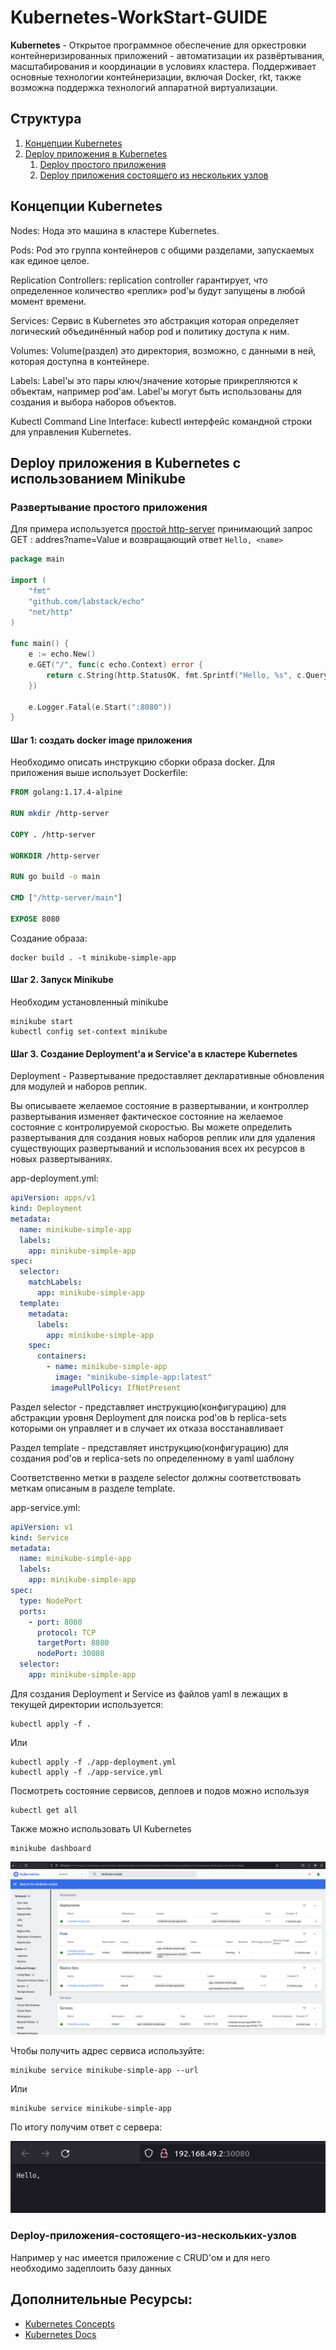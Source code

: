 # Kubernetes-WorkStart-GUIDE

**Kubernetes** - Открытое программное обеспечение для оркестровки контейнеризированных приложений - автоматизации их развёртывания, масштабирования и координации в условиях кластера. Поддерживает основные технологии контейнеризации, включая Docker, rkt, также возможна поддержка технологий аппаратной виртуализации.

## Структура

1. [Концепции Kubernetes](#Концепции-Kubernetes)
2. [Deploy приложения в Kubernetes](#deploy-приложения-в-kubernetes-с-использованием-minikube)
    1. [Deploy простого приложения](#Развертывание-простого-приложения)
    2. [Deploy приложения состоящего из нескольких узлов](#Deploy-приложения-состоящего-из-нескольких-узлов)


## Концепции Kubernetes

Nodes: Нода это машина в кластере Kubernetes. 

Pods: Pod это группа контейнеров с общими разделами, запускаемых как единое целое.

Replication Controllers: replication controller гарантирует, что определенное количество «реплик» pod'ы будут запущены в любой момент времени.

Services: Сервис в Kubernetes это абстракция которая определяет логический объединённый набор pod и политику доступа к ним.

Volumes: Volume(раздел) это директория, возможно, с данными в ней, которая доступна в контейнере.

Labels: Label'ы это пары ключ/значение которые прикрепляются к объектам, например pod'ам. Label'ы могут быть использованы для создания и выбора наборов объектов.

Kubectl Command Line Interface: kubectl интерфейс командной строки для управления Kubernetes.

## Deploy приложения в Kubernetes с использованием Minikube
### Развертывание простого приложения

Для примера используется [простой http-server](https://github.com/DarkReduX/Kubernetes-WorkStart-GUIDE/tree/master/examples/simple-http-server) принимающий запрос GET : addres?name=Value и возвращающий ответ `Hello, <name>`

```go
package main

import (
	"fmt"
	"github.com/labstack/echo"
	"net/http"
)

func main() {
	e := echo.New()
	e.GET("/", func(c echo.Context) error {
		return c.String(http.StatusOK, fmt.Sprintf("Hello, %s", c.QueryParam("name")))
	})

	e.Logger.Fatal(e.Start(":8080"))
}
```

#### Шаг 1: создать docker image приложения

Необходимо описать инструкцию сборки образа docker. Для приложения выше использует Dockerfile: 

```dockerfile
FROM golang:1.17.4-alpine

RUN mkdir /http-server

COPY . /http-server

WORKDIR /http-server

RUN go build -o main

CMD ["/http-server/main"]

EXPOSE 8080
```

Создание образа:
```shell
docker build . -t minikube-simple-app
```

#### Шаг 2. Запуск Minikube

Необходим установленный minikube

```shell
minikube start
kubectl config set-context minikube
```

#### Шаг 3. Создание Deployment'a и Service'a в кластере Kubernetes

Deployment - Развертывание предоставляет декларативные обновления для модулей и наборов реплик.

Вы описываете желаемое состояние в развертывании, и контроллер развертывания изменяет фактическое состояние на желаемое состояние с контролируемой скоростью. Вы можете определить развертывания для создания новых наборов реплик или для удаления существующих развертываний и использования всех их ресурсов в новых развертываниях.

app-deployment.yml:
```yaml
apiVersion: apps/v1
kind: Deployment
metadata:
  name: minikube-simple-app
  labels:
    app: minikube-simple-app
spec:
  selector:
    matchLabels:
      app: minikube-simple-app
  template:
    metadata:
      labels:
        app: minikube-simple-app
    spec:
      containers:
        - name: minikube-simple-app
          image: "minikube-simple-app:latest"
         imagePullPolicy: IfNotPresent
```

Раздел selector - представляет инструкцию(конфигурацию) для абстракции уровня Deployment для поиска pod'ов b replica-sets которыми он управляет и в случает их отказа восстанавливает

Раздел template - представляет инструкцию(конфигурацию) для создания pod'ов и replica-sets по определенному в yaml шаблону

Соответственно метки в разделе selector должны соответствовать меткам описаным в разделе template. 

app-service.yml:
```yaml
apiVersion: v1
kind: Service
metadata:
  name: minikube-simple-app
  labels:
    app: minikube-simple-app
spec:
  type: NodePort
  ports:
    - port: 8080
      protocol: TCP
      targetPort: 8080
      nodePort: 30080
  selector:
    app: minikube-simple-app
```

Для создания Deployment и Service из файлов yaml в лежащих в текущей директории используется:
```shell
kubectl apply -f . 
```

Или 

```shell
kubectl apply -f ./app-deployment.yml
kubectl apply -f ./app-service.yml
```

Посмотреть состояние сервисов, деплоев и подов можно используя

```shell
kubectl get all
```

Также можно использовать UI Kubernetes

```shell
minikube dashboard
```

![img.png](img.png)

Чтобы получить адрес сервиса используйте:
```shell
minikube service minikube-simple-app --url
```

Или

```shell
minikube service minikube-simple-app
```

По итогу получим ответ с сервера:

![img_1.png](img_1.png)

### Deploy-приложения-состоящего-из-нескольких-узлов

Например у нас имеется приложение с CRUD'ом и для него необходимо задеплоить базу данных



## Дополнительные Ресурсы:

- [Kubernetes Concepts](https://kubernetes.io/docs/concepts/)
- [Kubernetes Docs](https://kubernetes.io/docs/home/)